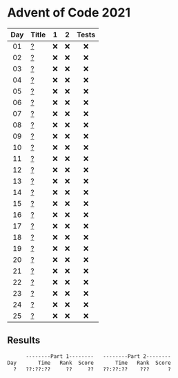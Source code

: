 # Advent of Code 2021

| Day | Title                                     |  1  |  2  | Tests |
| :-: | ----------------------------------------- | :-: | :-: | :---: |
| 01  | [?](https://adventofcode.com/2020/day/1)  | :x: | :x: |  :x:  |
| 02  | [?](https://adventofcode.com/2020/day/2)  | :x: | :x: |  :x:  |
| 03  | [?](https://adventofcode.com/2020/day/3)  | :x: | :x: |  :x:  |
| 04  | [?](https://adventofcode.com/2020/day/4)  | :x: | :x: |  :x:  |
| 05  | [?](https://adventofcode.com/2020/day/5)  | :x: | :x: |  :x:  |
| 06  | [?](https://adventofcode.com/2020/day/6)  | :x: | :x: |  :x:  |
| 07  | [?](https://adventofcode.com/2020/day/7)  | :x: | :x: |  :x:  |
| 08  | [?](https://adventofcode.com/2020/day/8)  | :x: | :x: |  :x:  |
| 09  | [?](https://adventofcode.com/2020/day/9)  | :x: | :x: |  :x:  |
| 10  | [?](https://adventofcode.com/2020/day/10) | :x: | :x: |  :x:  |
| 11  | [?](https://adventofcode.com/2020/day/11) | :x: | :x: |  :x:  |
| 12  | [?](https://adventofcode.com/2020/day/12) | :x: | :x: |  :x:  |
| 13  | [?](https://adventofcode.com/2020/day/13) | :x: | :x: |  :x:  |
| 14  | [?](https://adventofcode.com/2020/day/14) | :x: | :x: |  :x:  |
| 15  | [?](https://adventofcode.com/2020/day/15) | :x: | :x: |  :x:  |
| 16  | [?](https://adventofcode.com/2020/day/16) | :x: | :x: |  :x:  |
| 17  | [?](https://adventofcode.com/2020/day/17) | :x: | :x: |  :x:  |
| 18  | [?](https://adventofcode.com/2020/day/18) | :x: | :x: |  :x:  |
| 19  | [?](https://adventofcode.com/2020/day/19) | :x: | :x: |  :x:  |
| 20  | [?](https://adventofcode.com/2020/day/20) | :x: | :x: |  :x:  |
| 21  | [?](https://adventofcode.com/2020/day/21) | :x: | :x: |  :x:  |
| 22  | [?](https://adventofcode.com/2020/day/22) | :x: | :x: |  :x:  |
| 23  | [?](https://adventofcode.com/2020/day/23) | :x: | :x: |  :x:  |
| 24  | [?](https://adventofcode.com/2020/day/24) | :x: | :x: |  :x:  |
| 25  | [?](https://adventofcode.com/2020/day/25) | :x: | :x: |  :x:  |

## Results

```txt
      --------Part 1--------   --------Part 2--------
Day       Time   Rank  Score       Time   Rank  Score
  ?   ??:??:??     ??     ??   ??:??:??    ???      ?
```
